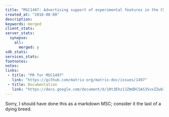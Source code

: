 ```yaml
---
title: "MSC1497: Advertising support of experimental features in the CS API"
created_at: "2018-08-08"
description:
keywords: merged
client_stats:
server_stats:
  synapse:
    all:
      merged: y
sdk_stats:
services_stats:
footnotes:
notes:
links:
 - title: "PR for MSC1497"
   link: "https://github.com/matrix-org/matrix-doc/issues/1497"
 - title: Documentation
   link: "https://docs.google.com/document/d/10t3Ehz1JZWdDCSAS3SvxZZwb3cXYnJBoOPL4tcIKNYg/edit#heading=h.h8g8a1l2xtks"
---
```


Sorry, I should have done this as a markdown MSC; consider it the last of a dying breed.
